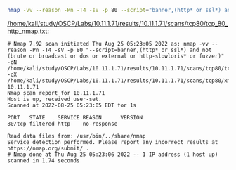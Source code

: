 ```bash
nmap -vv --reason -Pn -T4 -sV -p 80 --script="banner,(http* or ssl*) and not (brute or broadcast or dos or external or http-slowloris* or fuzzer)" -oN "/home/kali/study/OSCP/Labs/10.11.1.71/results/10.11.1.71/scans/tcp80/tcp_80_http_nmap.txt" -oX "/home/kali/study/OSCP/Labs/10.11.1.71/results/10.11.1.71/scans/tcp80/xml/tcp_80_http_nmap.xml" 10.11.1.71
```

[/home/kali/study/OSCP/Labs/10.11.1.71/results/10.11.1.71/scans/tcp80/tcp_80_http_nmap.txt](file:///home/kali/study/OSCP/Labs/10.11.1.71/results/10.11.1.71/scans/tcp80/tcp_80_http_nmap.txt):

```
# Nmap 7.92 scan initiated Thu Aug 25 05:23:05 2022 as: nmap -vv --reason -Pn -T4 -sV -p 80 "--script=banner,(http* or ssl*) and not (brute or broadcast or dos or external or http-slowloris* or fuzzer)" -oN /home/kali/study/OSCP/Labs/10.11.1.71/results/10.11.1.71/scans/tcp80/tcp_80_http_nmap.txt -oX /home/kali/study/OSCP/Labs/10.11.1.71/results/10.11.1.71/scans/tcp80/xml/tcp_80_http_nmap.xml 10.11.1.71
Nmap scan report for 10.11.1.71
Host is up, received user-set.
Scanned at 2022-08-25 05:23:05 EDT for 1s

PORT   STATE    SERVICE REASON      VERSION
80/tcp filtered http    no-response

Read data files from: /usr/bin/../share/nmap
Service detection performed. Please report any incorrect results at https://nmap.org/submit/ .
# Nmap done at Thu Aug 25 05:23:06 2022 -- 1 IP address (1 host up) scanned in 1.74 seconds

```
